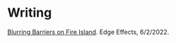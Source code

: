 # Writing

[Blurring Barriers on Fire Island](https://edgeeffects.net/queer-ecology-fire-island/). Edge Effects, 6/2/2022.
